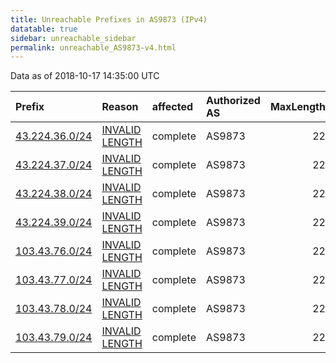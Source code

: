 ```yaml
---
title: Unreachable Prefixes in AS9873 (IPv4)
datatable: true
sidebar: unreachable_sidebar
permalink: unreachable_AS9873-v4.html
---
```


Data as of 2018-10-17 14:35:00 UTC


<div class="datatable-begin"></div>

| Prefix                                                 | Reason                                                                                                  | affected   | Authorized AS   |   MaxLength | Anchor                                       |   unreachable /24s |
|:-------------------------------------------------------|:--------------------------------------------------------------------------------------------------------|:-----------|:----------------|------------:|:---------------------------------------------|-------------------:|
| [43.224.36.0/24](https://stat.ripe.net/43.224.36.0/24) | [INVALID LENGTH](https://rpki-validator.ripe.net/announcement-preview?asn=AS9873&prefix=43.224.36.0/24) | complete   | AS9873          |          22 | [APNIC](unreachable_APNIC_RPKI_Root-v4.html) |                  1 |
| [43.224.37.0/24](https://stat.ripe.net/43.224.37.0/24) | [INVALID LENGTH](https://rpki-validator.ripe.net/announcement-preview?asn=AS9873&prefix=43.224.37.0/24) | complete   | AS9873          |          22 | [APNIC](unreachable_APNIC_RPKI_Root-v4.html) |                  1 |
| [43.224.38.0/24](https://stat.ripe.net/43.224.38.0/24) | [INVALID LENGTH](https://rpki-validator.ripe.net/announcement-preview?asn=AS9873&prefix=43.224.38.0/24) | complete   | AS9873          |          22 | [APNIC](unreachable_APNIC_RPKI_Root-v4.html) |                  1 |
| [43.224.39.0/24](https://stat.ripe.net/43.224.39.0/24) | [INVALID LENGTH](https://rpki-validator.ripe.net/announcement-preview?asn=AS9873&prefix=43.224.39.0/24) | complete   | AS9873          |          22 | [APNIC](unreachable_APNIC_RPKI_Root-v4.html) |                  1 |
| [103.43.76.0/24](https://stat.ripe.net/103.43.76.0/24) | [INVALID LENGTH](https://rpki-validator.ripe.net/announcement-preview?asn=AS9873&prefix=103.43.76.0/24) | complete   | AS9873          |          22 | [APNIC](unreachable_APNIC_RPKI_Root-v4.html) |                  1 |
| [103.43.77.0/24](https://stat.ripe.net/103.43.77.0/24) | [INVALID LENGTH](https://rpki-validator.ripe.net/announcement-preview?asn=AS9873&prefix=103.43.77.0/24) | complete   | AS9873          |          22 | [APNIC](unreachable_APNIC_RPKI_Root-v4.html) |                  1 |
| [103.43.78.0/24](https://stat.ripe.net/103.43.78.0/24) | [INVALID LENGTH](https://rpki-validator.ripe.net/announcement-preview?asn=AS9873&prefix=103.43.78.0/24) | complete   | AS9873          |          22 | [APNIC](unreachable_APNIC_RPKI_Root-v4.html) |                  1 |
| [103.43.79.0/24](https://stat.ripe.net/103.43.79.0/24) | [INVALID LENGTH](https://rpki-validator.ripe.net/announcement-preview?asn=AS9873&prefix=103.43.79.0/24) | complete   | AS9873          |          22 | [APNIC](unreachable_APNIC_RPKI_Root-v4.html) |                  1 |

<div class="datatable-end"></div>